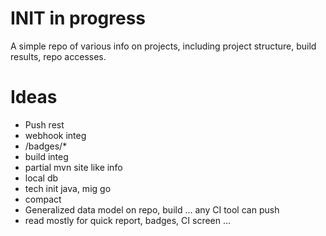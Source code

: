 # INIT in progress

A simple repo of various info on projects, including project structure, build results, repo accesses.

# Ideas

 * Push rest
 * webhook integ
 * /badges/*
 * build integ
 * partial mvn site like info
 * local db
 * tech init java, mig go
 * compact
 * Generalized data model on repo, build ... any CI tool can push
 * read mostly for quick report, badges, CI screen ...

